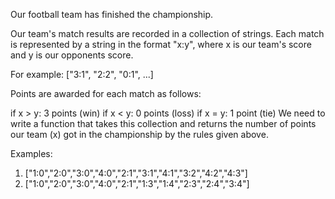 Our football team has finished the championship.

Our team's match results are recorded in a collection of strings. Each match is represented by a string in the format "x:y", where x is our team's score and y is our opponents score.

For example: ["3:1", "2:2", "0:1", ...]

Points are awarded for each match as follows:

if x > y: 3 points (win)
if x < y: 0 points (loss)
if x = y: 1 point (tie)
We need to write a function that takes this collection and returns the number of points our team (x) got in the championship by the rules given above.

Examples:
1. ["1:0","2:0","3:0","4:0","2:1","3:1","4:1","3:2","4:2","4:3"]
2. ["1:0","2:0","3:0","4:0","2:1","1:3","1:4","2:3","2:4","3:4"]

